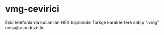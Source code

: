 # vmg-cevirici
Eski telefonlarda kullanılan HEX biçiminde Türkçe karakterlere sahip ".vmg" mesajlarını düzeltir.
